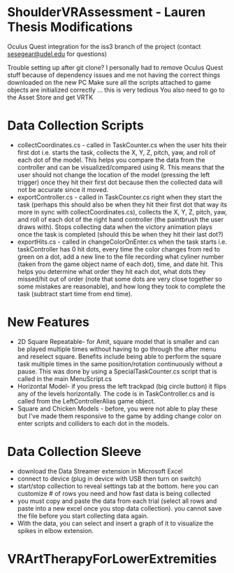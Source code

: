 # ShoulderVRAssessment - Lauren Thesis Modifications
Oculus Quest integration for the iss3 branch of the project (contact sesegear@udel.edu for questions)

Trouble setting up after git clone? 
I personally had to remove Oculus Quest stuff because of dependency issues and me not having the correct things downloaded on the new PC
Make sure all the scripts attached to game objects are initialized correctly ... this is very tedious
You also need to go to the Asset Store and get VRTK

# Data Collection Scripts
* collectCoordinates.cs - called in TaskCounter.cs when the user hits their first dot i.e. starts the task, collects the X, Y, Z, pitch, yaw, and roll of each dot of the model. This helps you compare the data from the controller and can be visualized/compared using R. This means that the user should not change the location of the model (pressing the left trigger) once they hit their first dot because then the collected data will not be accurate since it moved. 
* exportController.cs - called in TaskCounter.cs right when they start the task (perhaps this should also be when they hit their first dot that way its more in sync with collectCoordinates.cs), collects the X, Y, Z, pitch, yaw, and roll of each dot of the right hand controller (the paintbrush the user draws with). Stops collecting data when the victory animation plays once the task is completed (should this be when they hit their last dot?)
* exportHits.cs - called in changeColorOnEnter.cs when the task starts i.e. taskController has 0 hit dots, every time the color changes from red to green on a dot, add a new line to the file recording what cyliner number (taken from the game object name of each dot), time, and date hit. This helps you determine what order they hit each dot, what dots they missed/hit out of order (note that some dots are very close together so some mistakes are reasonable), and how long they took to complete the task (subtract start time from end time). 

# New Features
* 2D Square Repeatable- for Amit, square model that is smaller and can be played multiple times without having to go through the after menu and reselect square. Benefits include being able to perform the square task multiple times in the same position/rotation continuously without a pause. This was done by using a SpecialTaskCounter.cs script that is called in the main MenuScript.cs
* Horizontal Model- if you press the left trackpad (big circle button) it flips any of the levels horizontally. The code is in TaskController.cs and is called from the LeftControllerAlias game object.
* Square and Chicken Models - before, you were not able to play these but I've made them responsive to the game by adding change color on enter scripts and colliders to each dot in the models. 

# Data Collection Sleeve
* download the Data Streamer extension in Microsoft Excel
* connect to device (plug in device with USB then turn on switch)
* start/stop collection to reveal settings tab at the bottom. here you can customize # of rows you need and how fast data is being collected
* you must copy and paste the data from each trial (select all rows and paste into a new excel once you stop data collection). you cannot save the file before you start collecting data again. 
* With the data, you can select and insert a graph of it to visualize the spikes in elbow extension. 
# VRArtTherapyForLowerExtremities
